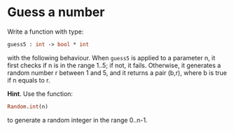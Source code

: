 # Guess a number

Write a function with type:
```ocaml
guess5 : int -> bool * int
```
with the following behaviour.
When `guess5` is applied to a parameter n, it first checks if n is in the range 1..5;
if not, it fails.
Otherwise, it generates a random number r between 1 and 5, and it returns a pair (b,r),
where b is true if n equals to r.

**Hint**. Use the function:
```ocaml
Random.int(n)
```
to generate a random integer in the range 0..n-1.
